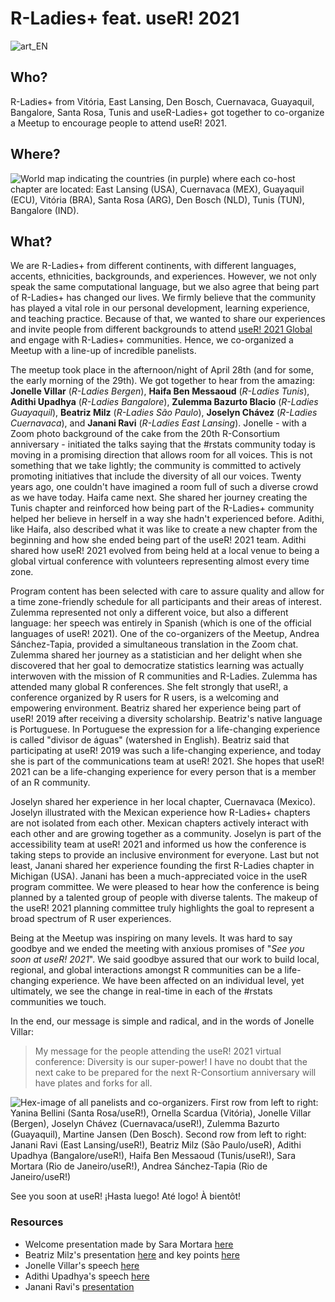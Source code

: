 # R-Ladies+ feat. useR! 2021

![art_EN](https://user-images.githubusercontent.com/8397074/116813558-3e749e80-ab22-11eb-9c46-18fa17a3f1e7.png)

## Who?
R-Ladies+ from Vitória, East Lansing, Den Bosch, Cuernavaca, Guayaquil, Bangalore, Santa Rosa, Tunis and useR-Ladies+ got together to co-organize a Meetup to encourage people to attend useR! 2021. 

## Where?
![World map indicating the countries (in purple) where each co-host chapter are located: East Lansing (USA), Cuernavaca (MEX), Guayaquil (ECU), Vitória (BRA), Santa Rosa (ARG), Den Bosch (NLD), Tunis (TUN), Bangalore (IND).](https://gitlab.com/saramortara/rladies_user/raw/master/figs/chapters_map.png)

## What?
We are R-Ladies+ from different continents, with different languages, accents, ethnicities, backgrounds, and experiences. However, we not only speak the same computational language, but we also agree that being part of R-Ladies+ has changed our lives. We firmly believe that the community has played a vital role in our personal development, learning experience, and teaching practice. Because of that, we wanted to share our experiences and invite people from different backgrounds to attend [useR! 2021 Global](https://https://user2021.r-project.org/) and engage with R-Ladies+ communities. Hence, we co-organized a Meetup with a line-up of incredible panelists.

The meetup took place in the afternoon/night of April 28th (and for some, the early morning of the 29th). We got together to hear from the amazing: **Jonelle Villar** (*R-Ladies Bergen*), **Haifa Ben Messaoud** (*R-Ladies Tunis*), **Adithi Upadhya** (*R-Ladies Bangalore*), **Zulemma Bazurto Blacio** (*R-Ladies Guayaquil*), **Beatriz Milz** (*R-Ladies São Paulo*), **Joselyn Chávez** (*R-Ladies Cuernavaca*), and **Janani Ravi** (*R-Ladies East Lansing*). Jonelle - with a Zoom photo background of the cake from the 20th R-Consortium anniversary - initiated the talks saying that the #rstats community today is moving in a promising direction that allows room for all voices. This is not something that we take lightly; the community is committed to actively promoting initiatives that include the diversity of all our voices. Twenty years ago, one couldn't have imagined a room full of such a diverse crowd as we have today. Haifa came next. She shared her journey creating the Tunis chapter and reinforced how being part of the R-Ladies+ community helped her believe in herself in a way she hadn't experienced before. Adithi, like Haifa, also described what it was like to create a new chapter from the beginning and how she ended being part of the useR! 2021 team. Adithi shared how useR! 2021 evolved from being held at a local venue to being a global virtual conference with volunteers representing almost every time zone.

Program content has been selected with care to assure quality and allow for a time zone-friendly schedule for all participants and their areas of interest. Zulemma represented not only a different voice, but also a different language: her speech was entirely in Spanish (which is one of the official languages of useR! 2021). One of the co-organizers of the Meetup, Andrea Sánchez-Tapia, provided a simultaneous translation in the Zoom chat. Zulemma shared her journey as a statistician and her delight when she discovered that her goal to democratize statistics learning was actually interwoven with the mission of R communities and R-Ladies. Zulemma has attended many global R conferences. She felt strongly that useR!, a conference organized by R users for R users, is a welcoming and empowering environment. Beatriz shared her experience being part of useR! 2019 after receiving a diversity scholarship. Beatriz's native language is Portuguese. In Portuguese the expression for a life-changing experience is called "divisor de águas" (watershed in English). Beatriz said that participating at useR! 2019 was such a life-changing experience, and today she is part of the communications team at useR! 2021. She hopes that useR! 2021 can be a life-changing experience for every person that is a member of an R community. 

Joselyn shared her experience in her local chapter, Cuernavaca (Mexico). Joselyn illustrated with the Mexican experience how R-Ladies+ chapters are not isolated from each other. Mexican chapters actively interact with each other and are growing together as a community. Joselyn is part of the accessibility team at useR! 2021 and informed us how the conference is taking steps to provide an inclusive environment for everyone. Last but not least, Janani shared her experience founding the first R-Ladies chapter in Michigan (USA). Janani has been a much-appreciated voice in the useR program committee. We were pleased to hear how the conference is being planned by a talented group of people with diverse talents.  The makeup of the useR! 2021 planning committee truly highlights the goal to represent a broad spectrum of R user experiences. 
 
Being at the Meetup was inspiring on many levels. It was hard to say goodbye and we ended the meeting with anxious promises of "*See you soon at useR! 2021*". We said goodbye assured that our work to build local, regional, and global interactions amongst R communities can be a life-changing experience. We have been affected on an individual level, yet ultimately, we see the change in real-time in each of the #rstats communities we touch.

In the end, our message is simple and radical, and in the words of Jonelle Villar:

> My message for the people attending the useR! 2021 virtual conference: Diversity is our super-power! I have no doubt that the next cake to be prepared for the next R-Consortium anniversary will have plates and forks for all. 


![Hex-image of all panelists and co-organizers. First row from left to right: Yanina Bellini (Santa Rosa/useR!), Ornella Scardua (Vitória), Jonelle Villar (Bergen), Joselyn Chávez (Cuernavaca/useR!), Zulemma Bazurto (Guayaquil), Martine Jansen (Den Bosch). Second row from left to right: Janani Ravi (East Lansing/useR!), Beatriz Milz (São Paulo/useR), Adithi Upadhya (Bangalore/useR!), Haifa Ben Messaoud (Tunis/useR!), Sara Mortara (Rio de Janeiro/useR!), Andrea Sánchez-Tapia (Rio de Janeiro/useR!)](https://gitlab.com/saramortara/rladies_user/raw/master/figs/people.png)

See you soon at useR!
¡Hasta luego!
Até logo!
À bientôt!

### Resources

+ Welcome presentation made by Sara Mortara [here](https://saramortara.gitlab.io/rladies_user/#1)
+ Beatriz Milz's presentation [here](https://beatrizmilz.github.io/slidesR/R-Ladies_and_useR_meetup/) and key points [here](https://github.com/rladies-eastlansing/2021-rladies_user/blob/main/speeches/beatriz_milz.md)
+ Jonelle Villar's speech [here](https://github.com/rladies-eastlansing/2021-rladies_user/blob/main/speeches/jonelle_villar.md)
+ Adithi Upadhya's speech [here](https://github.com/rladies-eastlansing/2021-rladies_user/blob/main/speeches/adithi_upadhya.md)
+ Janani Ravi's [presentation](https://docs.google.com/presentation/d/17r3NdrySyJeqiVFpPkW1G1DEK6ZfLAmNFT1iHAl1t0s/preview)
